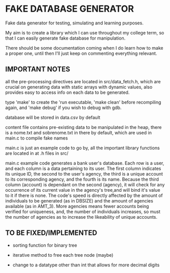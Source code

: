 # FAKE DATABASE GENERATOR

Fake data generator for testing, simulating and learning purposes. 

My aim is to create a library which I can use throughout my college term, so that I can easily generate fake database for manipulation.

There should be some documentation coming when I do learn how to make a proper one, until then I'll just keep on commenting everything relevant.

## IMPORTANT NOTES

all the pre-processing directives are located in src/data_fetch.h, which are crucial on generating data with static arrays with dynamic values, also provides easy to access info on each data to be generated.

type 'make' to create the 'run executable, 'make clean' before recompiling again, and 'make debug' if you wish to debug with gdb.

database will be stored in data.csv by default

content file contains pre-existing data to be manipulated in the heap, there is a nome.txt and sobrenome.txt in there by default, which are used in main.c to compile fake names

main.c is just an example code to go by, all the important library functions are located in at .h files in src/
         
main.c example code generates a bank user's database. Each row is a user, and each column is a data pertaining to its user. The first column indicates its unique ID, the second to the user's agency, the third is a unique account to its corresponding agency, and the fourth is its name. 
Because the third column (account) is dependant on the second (agency), it will check for any occurrence of its current value in the agency's tree,and will bind it's value to it if there is none. The code's speed is directly affected by the amount of individuals to be generated (as in DBSIZE) and the amount of agencies available (as in AMT_3). More agencies means fewer accounts being verified for uniqueness, and, the number of individuals increases, so must the number of agencies as to increase the likeability of unique accounts.

## TO BE FIXED/IMPLEMENTED
        
* sorting function for binary tree

* iterative method to free each tree node (maybe)

* change to a datatype other than int that allows for more decimal digits
